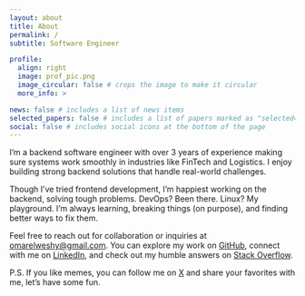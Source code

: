 ```yaml
---
layout: about
title: About
permalink: /
subtitle: Software Engineer

profile:
  align: right
  image: prof_pic.png
  image_circular: false # crops the image to make it circular
  more_info: >

news: false # includes a list of news items
selected_papers: false # includes a list of papers marked as "selected={true}"
social: false # includes social icons at the bottom of the page
---
```


I’m a backend software engineer with over 3 years of experience making sure systems work smoothly in industries like FinTech and Logistics. I enjoy building strong backend solutions that handle real-world challenges.

Though I’ve tried frontend development, I’m happiest working on the backend, solving tough problems. DevOps? Been there. Linux? My playground. I’m always learning, breaking things (on purpose), and finding better ways to fix them.

Feel free to reach out for collaboration or inquiries at [omarelweshy@gmail.com](mailto:omarelweshy@gmail.com). You can explore my work on [GitHub](https://github.com/omarelweshy), connect with me on [LinkedIn](https://www.linkedin.com/in/omarelweshy), and check out my humble answers on [Stack Overflow](https://stackoverflow.com/users/9917795/omar-elweshy).

P.S. If you like memes, you can follow me on [X](https://x.com/omarelweshy) and share your favorites with me, let’s have some fun.
